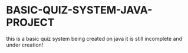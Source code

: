 # BASIC-QUIZ-SYSTEM-JAVA-PROJECT
this is a basic quiz system being created on java it is still incomplete and under creation!
